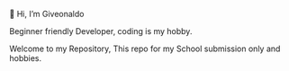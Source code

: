 👋 Hi, I’m Giveonaldo

Beginner friendly Developer, coding is my hobby.

Welcome to my Repository,
This repo for my School submission only and hobbies.
<!---
giveonaldo/giveonaldo is a ✨ special ✨ repository because its `README.md` (this file) appears on your GitHub profile.
You can click the Preview link to take a look at your changes.
--->
